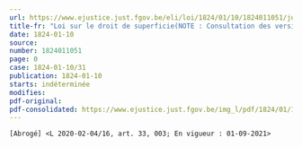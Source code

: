 ```yaml
---
url: https://www.ejustice.just.fgov.be/eli/loi/1824/01/10/1824011051/justel
title-fr: "Loi sur le droit de superficie(NOTE : Consultation des versions antérieures à partir du 14-05-2014 et mise à jour au 17-03-2020)"
date: 1824-01-10
source:
number: 1824011051
page: 0
case: 1824-01-10/31
publication: 1824-01-10
starts: indéterminée
modifies:
pdf-original:
pdf-consolidated: https://www.ejustice.just.fgov.be/img_l/pdf/1824/01/10/1824011051_F.pdf
---
```


`[Abrogé] <L 2020-02-04/16, art. 33, 003; En vigueur : 01-09-2021>`
